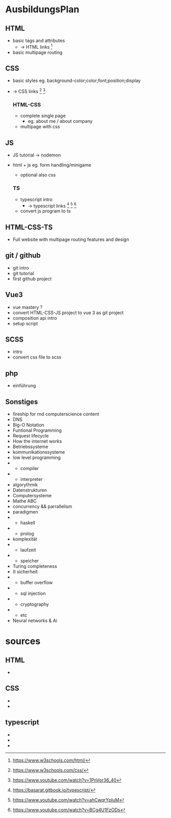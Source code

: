 # AusbildungsPlan

## HTML

- basic tags and attributes
  - -> HTML links [^1]
- basic multipage routing

## CSS

- basic styles eg. background-color;color;font;position;display
- -> CSS links [^2] [^3]

  ### HTML-CSS

  - complete single page
    - eg. about me / about company
  - multipage with css

## JS

- JS tutorial -> nodemon
- html + js eg. form handling/minigame
  - optional also css

  ### TS

  - typescript intro
    - -> typescript links [^4] [^5] [^6]
  - convert js program to ts

## HTML-CSS-TS

- Full website with multipage routing features and design

## git / github

- git intro
- git tutorial
- first github project

## Vue3

- vue mastery ?
- convert HTML-CSS-JS project to vue 3 as git project
- composition api intro 
- setup script

##  SCSS

- intro
- convert css file to scss 

## php

- einführung

## Sonstiges

- fireship for rnd computerscience content
- DNS
- Big-O Notation
- Funtional Programming
- Request lifecycle
- How the internet works
- Betriebssysteme
- kommunikationssysteme
- low level programming
-   - compiler
-   - interpreter
- algorythmik
- Datenstrukturen
- Computersysteme
- Mathe ABC
- concurrency && parrallelism
- paradigmen
-   - haskell
-   - prolog
- komplexität
-   - laufzeit
-   - speicher
- Turing completeness
- It sicherheit
-   - buffer overflow
-   - sql injection
-   - cryptography
-   - etc
- Neural networks & Ai


# sources
## HTML
- [^1]: https://www.w3schools.com/html/
## CSS
- [^2]: https://www.w3schools.com/css/
- [^3]: https://www.youtube.com/watch?v=1PnVor36_40
## typescript
- [^4]: https://basarat.gitbook.io/typescript/
- [^5]: https://www.youtube.com/watch?v=ahCwqrYpIuM 
- [^6]: https://www.youtube.com/watch?v=BCg4U1FzODs